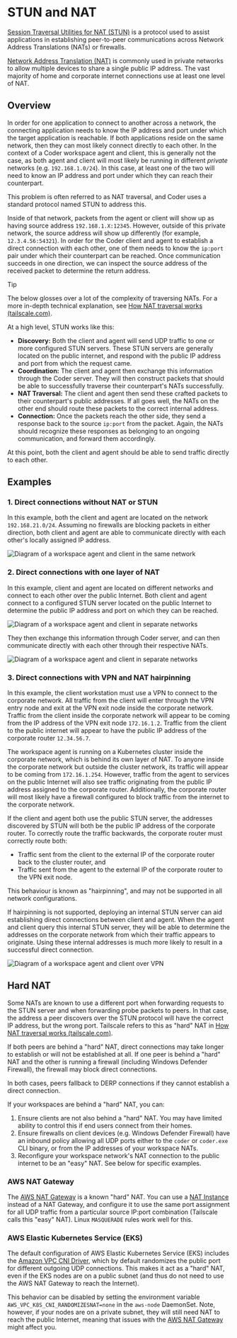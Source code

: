 # STUN and NAT

[Session Traversal Utilities for NAT (STUN)](https://www.rfc-editor.org/rfc/rfc8489.html)
is a protocol used to assist applications in establishing peer-to-peer
communications across Network Address Translations (NATs) or firewalls.

[Network Address Translation (NAT)](https://en.wikipedia.org/wiki/Network_address_translation)
is commonly used in private networks to allow multiple devices to share a
single public IP address. The vast majority of home and corporate internet
connections use at least one level of NAT.

## Overview

In order for one application to connect to another across a network, the
connecting application needs to know the IP address and port under which the
target application is reachable. If both applications reside on the same
network, then they can most likely connect directly to each other. In the
context of a Coder workspace agent and client, this is generally not the case,
as both agent and client will most likely be running in different _private_
networks (e.g. `192.168.1.0/24`). In this case, at least one of the two will
need to know an IP address and port under which they can reach their
counterpart.

This problem is often referred to as NAT traversal, and Coder uses a standard
protocol named STUN to address this.

Inside of that network, packets from the agent or client will show up as having
source address `192.168.1.X:12345`. However, outside of this private network,
the source address will show up differently (for example, `12.3.4.56:54321`). In
order for the Coder client and agent to establish a direct connection with each
other, one of them needs to know the `ip:port` pair under which their
counterpart can be reached. Once communication succeeds in one direction, we can
inspect the source address of the received packet to determine the return
address.

> [!TIP]
> The below glosses over a lot of the complexity of traversing NATs.
> For a more in-depth technical explanation, see
> [How NAT traversal works (tailscale.com)](https://tailscale.com/blog/how-nat-traversal-works).

At a high level, STUN works like this:

- **Discovery:** Both the client and agent will send UDP traffic to one or more
  configured STUN servers. These STUN servers are generally located on the
  public internet, and respond with the public IP address and port from which
  the request came.
- **Coordination:** The client and agent then exchange this information through
  the Coder server. They will then construct packets that should be able to
  successfully traverse their counterpart's NATs successfully.
- **NAT Traversal:** The client and agent then send these crafted packets to
  their counterpart's public addresses. If all goes well, the NATs on the other
  end should route these packets to the correct internal address.
- **Connection:** Once the packets reach the other side, they send a response
  back to the source `ip:port` from the packet. Again, the NATs should recognize
  these responses as belonging to an ongoing communication, and forward them
  accordingly.

At this point, both the client and agent should be able to send traffic directly
to each other.

## Examples

### 1. Direct connections without NAT or STUN

In this example, both the client and agent are located on the network
`192.168.21.0/24`. Assuming no firewalls are blocking packets in either
direction, both client and agent are able to communicate directly with each
other's locally assigned IP address.

![Diagram of a workspace agent and client in the same network](../../images/networking/stun1.png)

### 2. Direct connections with one layer of NAT

In this example, client and agent are located on different networks and connect
to each other over the public Internet. Both client and agent connect to a
configured STUN server located on the public Internet to determine the public IP
address and port on which they can be reached.

![Diagram of a workspace agent and client in separate networks](../../images/networking/stun2.1.png)

They then exchange this information through Coder server, and can then
communicate directly with each other through their respective NATs.

![Diagram of a workspace agent and client in separate networks](../../images/networking/stun2.2.png)

### 3. Direct connections with VPN and NAT hairpinning

In this example, the client workstation must use a VPN to connect to the
corporate network. All traffic from the client will enter through the VPN entry
node and exit at the VPN exit node inside the corporate network. Traffic from
the client inside the corporate network will appear to be coming from the IP
address of the VPN exit node `172.16.1.2`. Traffic from the client to the public
internet will appear to have the public IP address of the corporate router
`12.34.56.7`.

The workspace agent is running on a Kubernetes cluster inside the corporate
network, which is behind its own layer of NAT. To anyone inside the corporate
network but outside the cluster network, its traffic will appear to be coming
from `172.16.1.254`. However, traffic from the agent to services on the public
Internet will also see traffic originating from the public IP address assigned
to the corporate router. Additionally, the corporate router will most likely
have a firewall configured to block traffic from the internet to the corporate
network.

If the client and agent both use the public STUN server, the addresses
discovered by STUN will both be the public IP address of the corporate router.
To correctly route the traffic backwards, the corporate router must correctly
route both:

- Traffic sent from the client to the external IP of the corporate router back
  to the cluster router, and
- Traffic sent from the agent to the external IP of the corporate router to the
  VPN exit node.

This behaviour is known as "hairpinning", and may not be supported in all
network configurations.

If hairpinning is not supported, deploying an internal STUN server can aid
establishing direct connections between client and agent. When the agent and
client query this internal STUN server, they will be able to determine the
addresses on the corporate network from which their traffic appears to
originate. Using these internal addresses is much more likely to result in a
successful direct connection.

![Diagram of a workspace agent and client over VPN](../../images/networking/stun3.png)

## Hard NAT

Some NATs are known to use a different port when forwarding requests to the STUN
server and when forwarding probe packets to peers. In that case, the address a
peer discovers over the STUN protocol will have the correct IP address, but the
wrong port. Tailscale refers to this as "hard" NAT in
[How NAT traversal works (tailscale.com)](https://tailscale.com/blog/how-nat-traversal-works).

If both peers are behind a "hard" NAT, direct connections may take longer to
establish or will not be established at all. If one peer is behind a "hard" NAT
and the other is running a firewall (including Windows Defender Firewall), the
firewall may block direct connections.

In both cases, peers fallback to DERP connections if they cannot establish a
direct connection.

If your workspaces are behind a "hard" NAT, you can:

1. Ensure clients are not also behind a "hard" NAT. You may have limited ability
   to control this if end users connect from their homes.
2. Ensure firewalls on client devices (e.g. Windows Defender Firewall) have an
   inbound policy allowing all UDP ports either to the `coder` or `coder.exe`
   CLI binary, or from the IP addresses of your workspace NATs.
3. Reconfigure your workspace network's NAT connection to the public internet to
   be an "easy" NAT. See below for specific examples.

### AWS NAT Gateway

The
[AWS NAT Gateway](https://docs.aws.amazon.com/vpc/latest/userguide/vpc-nat-gateway.html)
is a known "hard" NAT. You can use a
[NAT Instance](https://docs.aws.amazon.com/vpc/latest/userguide/VPC_NAT_Instance.html)
instead of a NAT Gateway, and configure it to use the same port assignment for
all UDP traffic from a particular source IP:port combination (Tailscale calls
this "easy" NAT). Linux `MASQUERADE` rules work well for this.

### AWS Elastic Kubernetes Service (EKS)

The default configuration of AWS Elastic Kubernetes Service (EKS) includes the
[Amazon VPC CNI Driver](https://github.com/aws/amazon-vpc-cni-k8s), which by
default randomizes the public port for different outgoing UDP connections. This
makes it act as a "hard" NAT, even if the EKS nodes are on a public subnet (and
thus do not need to use the AWS NAT Gateway to reach the Internet).

This behavior can be disabled by setting the environment variable
`AWS_VPC_K8S_CNI_RANDOMIZESNAT=none` in the `aws-node` DaemonSet. Note, however,
if your nodes are on a private subnet, they will still need NAT to reach the
public Internet, meaning that issues with the
[AWS NAT Gateway](#aws-nat-gateway) might affect you.
